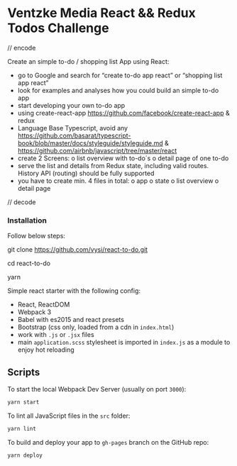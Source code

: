 # Ventzke Media React && Redux Todos Challenge

// encode

Create an simple to-do / shopping list App using React:
-    go to Google and search for “create to-do app react” or “shopping list app react”
-    look for examples and analyses how you could build an simple to-do app
-    start developing your own to-do app
-    using create-react-app https://github.com/facebook/create-react-app & redux
-    Language Base Typescript, avoid any https://github.com/basarat/typescript-book/blob/master/docs/styleguide/styleguide.md  & https://github.com/airbnb/javascript/tree/master/react
-    create 2 Screens:
o    list overview with to-do´s
o    detail page of one to-do
-    serve the list and details from Redux state, including valid routes. History API (routing) should be fully supported
-    you have to create min. 4 files in total:
o    app
o    state
o    list overview
o    detail page

// decode


### Installation
Follow below steps:

git clone https://github.com/vysi/react-to-do.git

cd react-to-do

yarn

Simple react starter with the following config:

- React, ReactDOM
- Webpack 3
- Babel with es2015 and react presets
- Bootstrap (css only, loaded from a cdn in `index.html`)
- work with `.js` or `.jsx` files
- main `application.scss` stylesheet is imported in `index.js` as a module to enjoy hot reloading

## Scripts

To start the local Webpack Dev Server (usually on port `3000`):

```bash
yarn start
```

To lint all JavaScript files in the `src` folder:

```bash
yarn lint
```

To build and deploy your app to `gh-pages` branch on the GitHub repo:

```bash
yarn deploy
```
